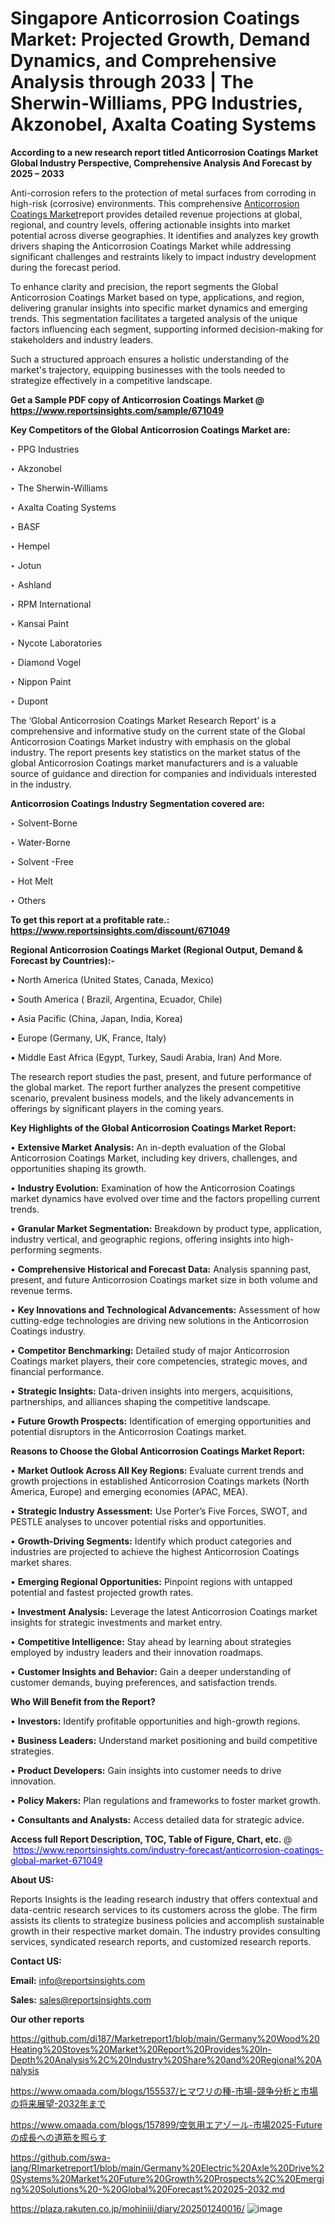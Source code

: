 # Singapore Anticorrosion Coatings Market: Projected Growth, Demand Dynamics, and Comprehensive Analysis through 2033 | The Sherwin-Williams, PPG Industries, Akzonobel, Axalta Coating Systems

<strong>According to a new research report titled Anticorrosion Coatings Market Global Industry Perspective, Comprehensive Analysis And Forecast by 2025 – 2033</strong>

Anti-corrosion refers to the protection of metal surfaces from corroding in high-risk (corrosive) environments. This comprehensive <a href=https://www.reportsinsights.com/sample/671049>Anticorrosion Coatings Market</a>report provides detailed revenue projections at global, regional, and country levels, offering actionable insights into market potential across diverse geographies. It identifies and analyzes key growth drivers shaping the Anticorrosion Coatings Market while addressing significant challenges and restraints likely to impact industry development during the forecast period.

To enhance clarity and precision, the report segments the Global Anticorrosion Coatings Market based on type, applications, and region, delivering granular insights into specific market dynamics and emerging trends. This segmentation facilitates a targeted analysis of the unique factors influencing each segment, supporting informed decision-making for stakeholders and industry leaders.

Such a structured approach ensures a holistic understanding of the market's trajectory, equipping businesses with the tools needed to strategize effectively in a competitive landscape.

<strong>Get a Sample PDF copy of Anticorrosion Coatings Market </strong><strong>@<a href=https://www.reportsinsights.com/sample/671049 style=color:#0000ff;> https://www.reportsinsights.com/sample/671049</a></strong></font>

<strong>Key Competitors of the Global Anticorrosion Coatings Market are:</strong>

‣ PPG Industries

‣ Akzonobel

‣ The Sherwin-Williams

‣ Axalta Coating Systems

‣ BASF

‣ Hempel

‣ Jotun

‣ Ashland

‣ RPM International

‣ Kansai Paint

‣ Nycote Laboratories

‣ Diamond Vogel

‣ Nippon Paint

‣ Dupont

The ‘Global Anticorrosion Coatings Market Research Report’ is a comprehensive and informative study on the current state of the Global Anticorrosion Coatings Market industry with emphasis on the global industry. The report presents key statistics on the market status of the global Anticorrosion Coatings market manufacturers and is a valuable source of guidance and direction for companies and individuals interested in the industry.

<strong>Anticorrosion Coatings Industry Segmentation covered are:</strong>

‣ Solvent-Borne

‣ Water-Borne

‣ Solvent -Free

‣ Hot Melt

‣ Others

<strong>To get this report at a profitable rate.: <a href=https://www.reportsinsights.com/discount/671049 style=color:#0000ff;>https://www.reportsinsights.com/discount/671049</a></strong></font>

<strong>Regional Anticorrosion Coatings Market (Regional Output, Demand &amp; Forecast by Countries):-</strong>

• North America (United States, Canada, Mexico)

• South America ( Brazil, Argentina, Ecuador, Chile)

• Asia Pacific (China, Japan, India, Korea)

• Europe (Germany, UK, France, Italy)

• Middle East Africa (Egypt, Turkey, Saudi Arabia, Iran) And More.

The research report studies the past, present, and future performance of the global market. The report further analyzes the present competitive scenario, prevalent business models, and the likely advancements in offerings by significant players in the coming years.

<strong>Key Highlights of the Global Anticorrosion Coatings Market Report:</strong>

• <strong>Extensive Market Analysis:</strong> An in-depth evaluation of the Global Anticorrosion Coatings Market, including key drivers, challenges, and opportunities shaping its growth.

• <strong>Industry Evolution:</strong> Examination of how the Anticorrosion Coatings market dynamics have evolved over time and the factors propelling current trends.

• <strong>Granular Market Segmentation:</strong> Breakdown by product type, application, industry vertical, and geographic regions, offering insights into high-performing segments.

• <strong>Comprehensive Historical and Forecast Data:</strong> Analysis spanning past, present, and future Anticorrosion Coatings market size in both volume and revenue terms.

• <strong>Key Innovations and Technological Advancements:</strong> Assessment of how cutting-edge technologies are driving new solutions in the Anticorrosion Coatings industry.

• <strong>Competitor Benchmarking:</strong> Detailed study of major Anticorrosion Coatings market players, their core competencies, strategic moves, and financial performance.

• <strong>Strategic Insights:</strong> Data-driven insights into mergers, acquisitions, partnerships, and alliances shaping the competitive landscape.

• <strong>Future Growth Prospects:</strong> Identification of emerging opportunities and potential disruptors in the Anticorrosion Coatings market.

<strong>Reasons to Choose the Global Anticorrosion Coatings Market Report:</strong>

• <strong>Market Outlook Across All Key Regions:</strong> Evaluate current trends and growth projections in established Anticorrosion Coatings markets (North America, Europe) and emerging economies (APAC, MEA).

• <strong>Strategic Industry Assessment:</strong> Use Porter’s Five Forces, SWOT, and PESTLE analyses to uncover potential risks and opportunities.

• <strong>Growth-Driving Segments:</strong> Identify which product categories and industries are projected to achieve the highest Anticorrosion Coatings market shares.

• <strong>Emerging Regional Opportunities:</strong> Pinpoint regions with untapped potential and fastest projected growth rates.

• <strong>Investment Analysis:</strong> Leverage the latest Anticorrosion Coatings market insights for strategic investments and market entry.

• <strong>Competitive Intelligence:</strong> Stay ahead by learning about strategies employed by industry leaders and their innovation roadmaps.

• <strong>Customer Insights and Behavior:</strong> Gain a deeper understanding of customer demands, buying preferences, and satisfaction trends.

<strong>Who Will Benefit from the Report?</strong>

• <strong>Investors:</strong> Identify profitable opportunities and high-growth regions.

• <strong>Business Leaders:</strong> Understand market positioning and build competitive strategies.

• <strong>Product Developers:</strong> Gain insights into customer needs to drive innovation.

• <strong>Policy Makers:</strong> Plan regulations and frameworks to foster market growth.

• <strong>Consultants and Analysts:</strong> Access detailed data for strategic advice.
</ul>
<strong>Access full Report Description, TOC, Table of Figure, Chart, etc. </strong>@  <a href=https://www.reportsinsights.com/industry-forecast/anticorrosion-coatings-global-market-671049 style=color:#0000ff;>https://www.reportsinsights.com/industry-forecast/anticorrosion-coatings-global-market-671049</a></font>

<strong><strong>About US</strong>:</strong>

Reports Insights is the leading research industry that offers contextual and data-centric research services to its customers across the globe. The firm assists its clients to strategize business policies and accomplish sustainable growth in their respective market domain. The industry provides consulting services, syndicated research reports, and customized research reports.

<strong>Contact US:</strong>

<p class=""""><b>Email:</b> <a href=mailto:info@reportsinsights.com>info@reportsinsights.com</a></p>
<p class=""""><b>Sales:</b> <a href=mailto:sales@reportsinsights.com>sales@reportsinsights.com</a></p>

<strong>Our other reports</strong>

<a href=https://github.com/di187/Marketreport1/blob/main/Germany%20Wood%20Heating%20Stoves%20Market%20Report%20Provides%20In-Depth%20Analysis%2C%20Industry%20Share%20and%20Regional%20Analysis>https://github.com/di187/Marketreport1/blob/main/Germany%20Wood%20Heating%20Stoves%20Market%20Report%20Provides%20In-Depth%20Analysis%2C%20Industry%20Share%20and%20Regional%20Analysis</a>

<a href=https://www.omaada.com/blogs/155537/ヒマワリの種-市場-競争分析と市場の将来展望-2032年まで>https://www.omaada.com/blogs/155537/ヒマワリの種-市場-競争分析と市場の将来展望-2032年まで</a>

<a href=https://www.omaada.com/blogs/157899/空気用エアゾール-市場2025-Futureの成長への道筋を照らす>https://www.omaada.com/blogs/157899/空気用エアゾール-市場2025-Futureの成長への道筋を照らす</a>

<a href=https://github.com/swa-lang/RImarketreport1/blob/main/Germany%20Electric%20Axle%20Drive%20Systems%20Market%20Future%20Growth%20Prospects%2C%20Emerging%20Solutions%20-%20Global%20Forecast%202025-2032.md>https://github.com/swa-lang/RImarketreport1/blob/main/Germany%20Electric%20Axle%20Drive%20Systems%20Market%20Future%20Growth%20Prospects%2C%20Emerging%20Solutions%20-%20Global%20Forecast%202025-2032.md</a>

<a href=https://plaza.rakuten.co.jp/mohiniii/diary/202501240016/>https://plaza.rakuten.co.jp/mohiniii/diary/202501240016/</a>
![image](https://github.com/user-attachments/assets/71fae174-4951-4820-aba1-1b36222253f2)
